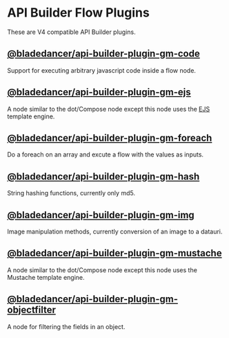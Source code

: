 # API Builder Flow Plugins

These are V4 compatible API Builder plugins.

## [@bladedancer/api-builder-plugin-gm-code](./api-builder-plugin-gm-code)

Support for executing arbitrary javascript code inside a flow node.

## [@bladedancer/api-builder-plugin-gm-ejs](./api-builder-plugin-gm-ejs)

A node similar to the dot/Compose node except this node uses the [EJS](http://ejs.co/) template engine.

## [@bladedancer/api-builder-plugin-gm-foreach](./api-builder-plugin-gm-foreach)

Do a foreach on an array and excute a flow with the values as inputs.

## [@bladedancer/api-builder-plugin-gm-hash](./api-builder-plugin-gm-hash)

String hashing functions, currently only md5.

## [@bladedancer/api-builder-plugin-gm-img](./api-builder-plugin-gm-img)

Image manipulation methods, currently conversion of an image to a datauri.

## [@bladedancer/api-builder-plugin-gm-mustache](./api-builder-plugin-gm-mustache)

A node similar to the dot/Compose node except this node  uses the Mustache template engine.

## [@bladedancer/api-builder-plugin-gm-objectfilter](./api-builder-plugin-gm-objectfilter)

A node for filtering the fields in an object.
